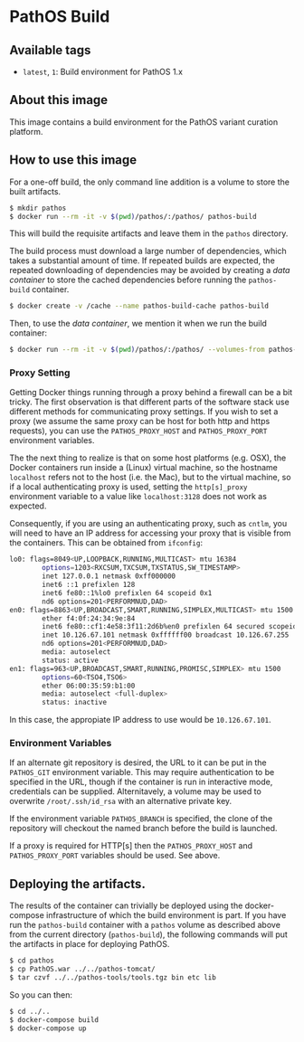 PathOS Build
============

## Available tags

- `latest`, `1`: Build environment for PathOS 1.x

## About this image

This image contains a build environment for the PathOS variant curation platform.

## How to use this image

For a one-off build, the only command line addition is a volume to store the built artifacts.

```bash
$ mkdir pathos
$ docker run --rm -it -v $(pwd)/pathos/:/pathos/ pathos-build
```

This will build the requisite artifacts and leave them in the
`pathos` directory.

The build process must download a large number of dependencies,
which takes a substantial amount of time. If repeated builds are
expected, the repeated downloading of dependencies may be avoided
by creating a *data* *container* to store the cached dependencies
before running the `pathos-build` container.

```bash
$ docker create -v /cache --name pathos-build-cache pathos-build
```

Then, to use the *data* *container*, we mention it when we run the build container:

```bash
$ docker run --rm -it -v $(pwd)/pathos/:/pathos/ --volumes-from pathos-build-cache pathos-build
```

### Proxy Setting

Getting Docker things running through a proxy behind a firewall can
be a bit tricky.  The first observation is that different parts of
the software stack use different methods for communicating proxy
settings.  If you wish to set a proxy (we assume the same proxy can
be host for both http and https requests), you can use the
`PATHOS_PROXY_HOST` and `PATHOS_PROXY_PORT` environment variables.

The the next thing to realize is that on some host platforms (e.g.
OSX), the Docker containers run inside a (Linux) virtual machine,
so the hostname `localhost` refers not to the host (i.e. the Mac),
but to the virtual machine, so if a local authenticating proxy is
used, setting the `http[s]_proxy` environment variable to a value
like `localhost:3128` does not work as expected.

Consequently, if you are using an authenticating proxy, such as
`cntlm`, you will need to have an IP address for accessing your
proxy that is visible from the containers.  This can be obtained
from `ifconfig`:

```bash
lo0: flags=8049<UP,LOOPBACK,RUNNING,MULTICAST> mtu 16384
        options=1203<RXCSUM,TXCSUM,TXSTATUS,SW_TIMESTAMP>
        inet 127.0.0.1 netmask 0xff000000 
        inet6 ::1 prefixlen 128 
        inet6 fe80::1%lo0 prefixlen 64 scopeid 0x1 
        nd6 options=201<PERFORMNUD,DAD>
en0: flags=8863<UP,BROADCAST,SMART,RUNNING,SIMPLEX,MULTICAST> mtu 1500
        ether f4:0f:24:34:9e:84 
        inet6 fe80::cf1:4e58:3f11:2d6b%en0 prefixlen 64 secured scopeid 0x6 
        inet 10.126.67.101 netmask 0xffffff00 broadcast 10.126.67.255
        nd6 options=201<PERFORMNUD,DAD>
        media: autoselect
        status: active
en1: flags=963<UP,BROADCAST,SMART,RUNNING,PROMISC,SIMPLEX> mtu 1500
        options=60<TSO4,TSO6>
        ether 06:00:35:59:b1:00 
        media: autoselect <full-duplex>
        status: inactive

```
In this case, the appropiate IP address to use would be `10.126.67.101`.


### Environment Variables

If an alternate git repository is desired, the URL to it can be put
in the `PATHOS_GIT` environment variable.  This may require
authentication to be specified in the URL, though if the container
is run in interactive mode, credentials can be supplied. Alternitavely,
a volume may be used to overwrite `/root/.ssh/id_rsa` with an
alternative private key.

If the environment variable `PATHOS_BRANCH` is specified, the clone
of the repository will checkout the named branch before the build
is launched.

If a proxy is required for HTTP[s] then the `PATHOS_PROXY_HOST` and
`PATHOS_PROXY_PORT` variables should be used. See above.

## Deploying the artifacts.

The results of the container can trivially be deployed using the
docker-compose infrastructure of which the build environment is
part. If you have run the `pathos-build` container with a `pathos`
volume as described above from the current directory (`pathos-build`),
the following commands will put the artifacts in place for
deploying PathOS.

```bash
$ cd pathos
$ cp PathOS.war ../../pathos-tomcat/
$ tar czvf ../../pathos-tools/tools.tgz bin etc lib
```

So you can then:

```bash
$ cd ../..
$ docker-compose build
$ docker-compose up
```
